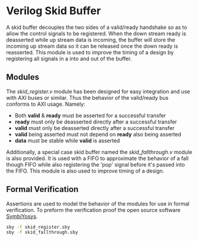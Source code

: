 # Verilog Skid Buffer

A skid buffer decouples the two sides of a valid/ready handshake so as to allow
the control signals to be registered. When the down stream ready is deasserted
while up stream data is incoming, the buffer will store the incoming up stream
data so it can be released once the down ready is reasserted. This module is
used to improve the timing of a design by registering all signals in a into and
out of the buffer.


## Modules

The *skid_register.v* module has been designed for easy integration and use with
AXI buses or similar. Thus the behavior of the valid/ready bus conforms to AXI
usage. Namely:

* Both __valid__ & __ready__ must be asserted for a successful transfer
* __ready__ must only be deasserted directly after a successful transfer
* __valid__ must only be deasserted directly after a successful transfer
* __valid__ being asserted must not depend on __ready__ also being asserted
* __data__  must be stable while __valid__ is asserted


Additionally, a special case skid buffer named the *skid_fallthrough.v* module
is also provided. It is used with a FIFO to approximate the behavior of a fall
though FIFO while also registering the 'pop' signal before it's passed into the
FIFO. This module is also used to improve timing of a design.


## Formal Verification

Assertions are used to model the behavior of the modules for use in formal
verification. To preform the verification proof the open source software
[SymbiYosys](https://symbiyosys.readthedocs.io/en/latest/).


```bash
sby -f skid_register.sby
sby -f skid_fallthrough.sby
```
